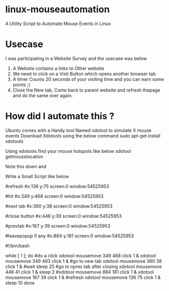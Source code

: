 # linux-mouseautomation
A Utility Script to Automate Mouse Events in Linux
# Usecase
I was participating in a Website Survey and the usecase was below

1. A Website contains a links to Other website 
2. We need to click on a Visit Button which opens another browser tab
3. A timer Counts 20 seconds of your visiting time and you can earn some points ;)
4. Close the New tab, Come back to parent website and refresh thepage and do the same over again.

# How did I automate this ?
Ubuntu comes with a Handy tool Named xdotool to simulate X mouse events
Download Xdotools using the below command
sudo apt-get install xdotools

Using xdotools find your mouse hotspots like below
xdotool getmouselocation

Note this down and 

Write a Small Script like below

#refresh
#x:136 y:75 screen:0 window:54525953

#hit
#x:349 y:468 screen:0 window:54525953

#next tab
#x:360 y:38 screen:0 window:54525953

#close button
#x:446 y:39 screen:0 window:54525953

#prevtab
#x:167 y:39 screen:0 window:54525953

#leavepopup if any
#x:884 y:181 screen:0 window:54525953

#!/bin/bash

while [ 1 ]; do
#do a click
  xdotool mousemove 349 468 click 1 &
  xdotool mousemove 349 493 click 1 &
#go to new tab
  xdotool mousemove 360 38 click 1 &
#wait
  sleep 25
#go to nprev tab after closing
  xdotool mousemove 446 41 click 1 &
  sleep 2
  #xdotool mousemove 884 181 click 1 &
  xdotool mousemove 167 39 click 1 &
#refresh
  xdotool mousemove 136 75 click 1 &
  sleep 10
done
